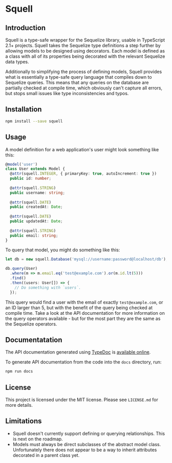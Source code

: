 # Squell

## Introduction

Squell is a type-safe wrapper for the Sequelize library, usable in TypeScript 2.1+ projects.
Squell takes the Sequelize type definitions a step further by allowing models to be designed
using decorators. Each model is defined as a class with all of its properties being decorated
with the relevant Sequelize data types.

Additionally to simplifying the process of defining models, Squell provides what is
essentially a type-safe query language that compiles down to Sequelize queries.
This means that any queries on the database are partially checked at compile time,
which obviously can't capture all errors, but stops small issues like type inconsistencies
and typos.

## Installation

```sh
npm install --save squell
```

## Usage

A model definition for a web application's user might look something like this:

```typescript
@model('user')
class User extends Model {
  @attr(squell.INTEGER, { primaryKey: true, autoIncrement: true })
  public id: number;
  
  @attr(squell.STRING)
  public username: string;
  
  @attr(squell.DATE)
  public createdAt: Date;
  
  @attr(squell.DATE)
  public updatedAt: Date;
  
  @attr(squell.STRING)
  public email: string;
}
```

To query that model, you might do something like this:

```typescript
let db = new squell.Database('mysql://username:password@localhost/db');

db.query(User)
  .where(m => m.email.eq('test@example.com').or(m.id.lt(5)))
  .find()
  .then((users: User[]) => {
    // Do something with `users`.
  });
```

This query would find a user with the email of exactly `test@example.com`,
or an ID larger than 5, but with the benefit of the query being checked
at compile time. Take a look at the API documentation for more information
on the query operators available - but for the most part they are the same
as the Sequelize operators.

## Documentatation

The API documentation generated using [TypeDoc](https://github.com/TypeStrong/typedoc)
is [available online](http://creativecuriosity.github.io/squell).

To generate API documentation from the code into the `docs` directory, run:

```sh
npm run docs
```

## License

This project is licensed under the MIT license. Please see `LICENSE.md` for more details.

## Limitations

* Squell doesn't currently support defining or querying relationships. This is next on the roadmap.
* Models must always be direct subclasses of the abstract model class. Unfortunately there does not appear
  to be a way to inherit attributes decorated in a parent class yet.
